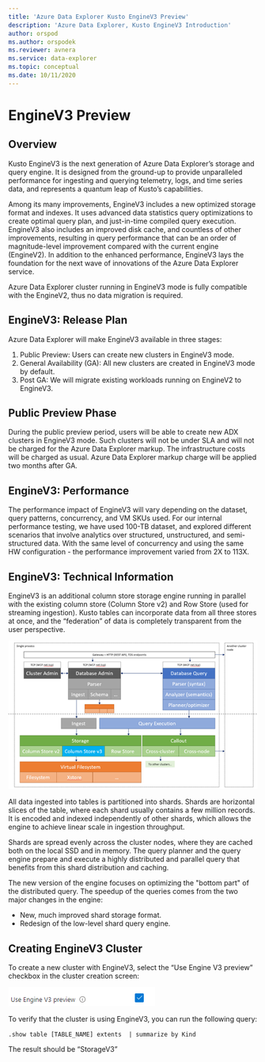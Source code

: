 ```yaml
---
title: 'Azure Data Explorer Kusto EngineV3 Preview'
description: 'Azure Data Explorer, Kusto EngineV3 Introduction'
author: orspod
ms.author: orspodek
ms.reviewer: avnera
ms.service: data-explorer
ms.topic: conceptual
ms.date: 10/11/2020
---
```


# EngineV3 Preview

## Overview

Kusto EngineV3 is the next generation of Azure Data Explorer’s storage and query engine. It is designed from the ground-up to provide unparalleled performance for ingesting and querying telemetry, logs, and time series data, and represents a quantum leap of Kusto’s capabilities.

Among its many improvements, EngineV3 includes a new optimized storage format and indexes. It uses advanced data statistics query optimizations to create optimal query plan, and just-in-time compiled query execution. EngineV3 also includes an improved disk cache, and countless of other improvements, resulting in query performance that can be an order of magnitude-level improvement compared with the current engine (EngineV2). In addition to the enhanced performance, EngineV3 lays the foundation for the next wave of innovations of the Azure Data Explorer service.

Azure Data Explorer cluster running in EngineV3 mode is fully compatible with the EngineV2, thus no data migration is required.

## EngineV3: Release Plan

Azure Data Explorer will make EngineV3 available in three stages:

1. Public Preview: Users can create new clusters in EngineV3 mode.
2. General Availability (GA): All new clusters are created in EngineV3 mode by default.
3. Post GA: We will migrate existing workloads running on EngineV2 to EngineV3.

## Public Preview Phase

During the public preview period, users will be able to create new ADX clusters in EngineV3 mode. Such clusters will not be under SLA and will not be charged for the Azure Data Explorer markup. The infrastructure costs will be charged as usual.
Azure Data Explorer markup charge will be applied two months after GA.

## EngineV3: Performance

The performance impact of EngineV3 will vary depending on the dataset, query patterns, concurrency, and VM SKUs used. For our internal performance testing, we have used 100-TB dataset, and explored different scenarios that involve analytics over structured, unstructured, and semi-structured data.
With the same level of concurrency and using the same HW configuration - the performance improvement varied from 2X to 113X.

## EngineV3: Technical Information

EngineV3 is an additional column store storage engine running in parallel with the existing column store (Column Store v2) and Row Store (used for streaming ingestion). Kusto tables can incorporate data from all three stores at once, and the “federation” of data is completely transparent from the user perspective.

![Azure Data Explorer Architecture](media\engine-v3\engineV3Architecture.png)

All data ingested into tables is partitioned into shards. Shards are horizontal slices of the table, where each shard usually contains a few million records. It is encoded and indexed independently of other shards, which allows the engine to achieve linear scale in ingestion throughput.

Shards are spread evenly across the cluster nodes, where they are cached both on the local SSD and in memory. The query planner and the query engine prepare and execute a highly distributed and parallel query that benefits from this shard distribution and caching.

The new version of the engine focuses on optimizing the "bottom part" of the distributed query. The speedup of the queries comes from the two major changes in the engine:

- New, much improved shard storage format.
- Redesign of the low-level shard query engine.

## Creating EngineV3 Cluster

To create a new cluster with EngineV3, select the “Use Engine V3 preview” checkbox in the cluster creation screen:

![Create EngineV3 cluster](media\engine-v3\CreateNewClusterWithV3.png)

To verify that the cluster is using EngineV3, you can run the following query:

```kusto
.show table [TABLE_NAME] extents  | summarize by Kind
```

The result should be “StorageV3”
